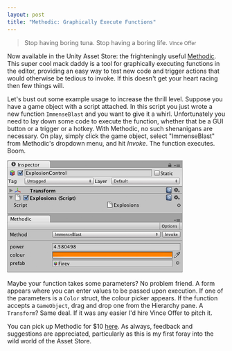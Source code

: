 ```yaml
---
layout: post
title: "Methodic: Graphically Execute Functions"
---
```


> Stop having boring tuna. Stop having a boring life.
> <small>Vince Offer</small>

Now available in the Unity Asset Store: the frighteningly useful [Methodic](http://u3d.as/content/matthew-miner/methodic/1Xw). This super cool mack daddy is a tool for graphically executing functions in the editor, providing an easy way to test new code and trigger actions that would otherwise be tedious to invoke. If this doesn't get your heart racing then few things will.

Let's bust out some example usage to increase the thrill level. Suppose you have a game object with a script attached. In this script you just wrote a new function `ImmenseBlast` and you want to give it a whirl. Unfortunately you need to lay down some code to execute the function, whether that be a GUI button or a trigger or a hotkey. With Methodic, no such shenanigans are necessary. On play, simply click the game object, select "ImmenseBlast" from Methodic's dropdown menu, and hit *Invoke*. The function executes. Boom.

<img src="/img/methodic.png" alt="Methodic editor window" />

Maybe your function takes some parameters? No problem friend. A form appears where you can enter values to be passed upon execution. If one of the parameters is a `Color` struct, the colour picker appears. If the function accepts a `GameObject`, drag and drop one from the Hierarchy pane. A `Transform`? Same deal. If it was any easier I'd hire Vince Offer to pitch it.

You can pick up Methodic for $10 [here](http://u3d.as/content/matthew-miner/methodic/1Xw). As always, feedback and suggestions are appreciated, particularly as this is my first foray into the wild world of the Asset Store.
